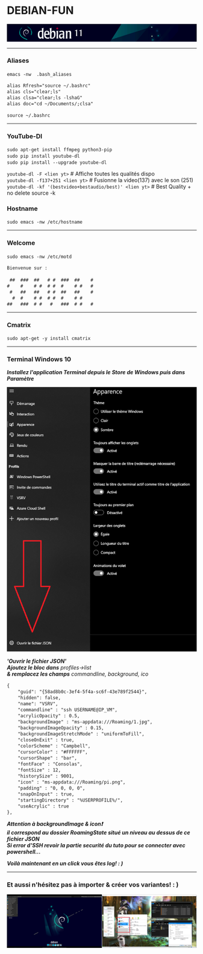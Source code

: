 #   DEBIAN-FUN
![screenshot0](IMG/debian-logo.png)  

___

### Aliases
`emacs -nw  .bash_aliases`

    alias Rfresh="source ~/.bashrc"
    alias cls="clear;ls"
    alias clsa="clear;ls -lshaG"
    alias doc="cd ~/Documents/;clsa"
`source ~/.bashrc`
___

###  YouTube-Dl
`sudo apt-get install ffmpeg python3-pip`  
`sudo pip install youtube-dl`  
`sudo pip install --upgrade youtube-dl`  

`youtube-dl -F <lien yt>` # Affiche toutes les qualités dispo  
`youtube-dl -f137+251 <lien yt>` # Fusionne la video(137) avec le son (251)  
`youtube-dl -kf '(bestvideo+bestaudio/best)' <lien yt>` # Best Quality + no delete source -k

### Hostname
`sudo emacs -nw /etc/hostname`
___

### Welcome
`sudo emacs -nw /etc/motd`

    Bienvenue sur : 
    
     ##  ###  ##   # #  ###  ##    # 
    #    #    # #  # #  #    # #   # 
     #   ##   ##   # #  ##   ##    # 
      #  #    # #  # #  #    # #     
    ##   ###  # #   #   ###  # #   #                            

___

### Cmatrix
`sudo apt-get -y install cmatrix`
___

### Terminal Windows 10
***Installez l'application Terminal depuis le Store de Windows puis dans Paramètre***  

![screenshot01](IMG/10-debian-fun/01.png)  

***'Ouvrir le fichier JSON'***  
***Ajoutez le bloc dans*** _profiles->list_    
***& remplacez les champs*** _commandline, background, ico_    

    {
        "guid": "{58ad8b0c-3ef4-5f4a-sc6f-43e789f2544}",
        "hidden": false,
        "name": "VSRV",                
        "commandline" : "ssh USERNAME@IP_VM",
        "acrylicOpacity" : 0.5,
        "backgroundImage" : "ms-appdata:///Roaming/1.jpg",
        "backgroundImageOpacity" : 0.15,
        "backgroundImageStretchMode" : "uniformToFill",
        "closeOnExit" : true,
        "colorScheme" : "Campbell",
        "cursorColor" : "#FFFFFF",
        "cursorShape" : "bar",
        "fontFace" : "Consolas",
        "fontSize" : 12,
        "historySize" : 9001,
        "icon" : "ms-appdata:///Roaming/pi.png",
        "padding" : "0, 0, 0, 0",
        "snapOnInput" : true,
        "startingDirectory" : "%USERPROFILE%/",
        "useAcrylic" : true 
    },
***Attention à backgroundImage & icon❗***  
***il correspond au dossier RoamingState situé un niveau au dessus de ce fichier JSON***  
***Si error d'SSH revoir la partie securité du tuto pour se connecter avec powershell...***  

***Voilà maintenant en un click vous êtes log! : )***
___

### Et aussi n'hésitez pas à importer & créer vos variantes! : )  
![screenshot0](IMG/10-debian-fun/00.png)